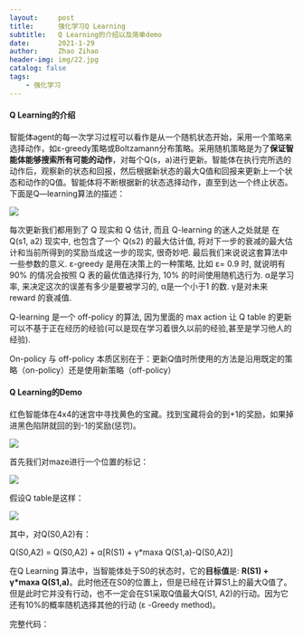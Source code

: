 ```yaml
---
layout:     post
title:      强化学习Q Learning
subtitle:   Q Learning的介绍以及简单demo
date:       2021-1-29
author:     Zhao Zihao
header-img: img/22.jpg
catalog: false
tags:
    - 强化学习
---
```



#### Q Learning的介绍

智能体agent的每一次学习过程可以看作是从一个随机状态开始，采用一个策略来选择动作，如ε-greedy策略或Boltzamann分布策略。采用随机策略是为了**保证智能体能够搜索所有可能的动作**，对每个Q(s，a)进行更新。智能体在执行完所选的动作后，观察新的状态和回报，然后根据新状态的最大Q值和回报来更新上一个状态和动作的Q值。智能体将不断根据新的状态选择动作，直至到达一个终止状态。下面是Q—learning算法的描述：

![](https://tva1.sinaimg.cn/large/008eGmZEly1gn889nwt86j30ir07ak2c.jpg)

每次更新我们都用到了 Q 现实和 Q 估计, 而且 Q-learning 的迷人之处就是 在 Q(s1, a2) 现实中, 也包含了一个 Q(s2) 的最大估计值, 将对下一步的衰减的最大估计和当前所得到的奖励当成这一步的现实, 很奇妙吧. 最后我们来说说这套算法中一些参数的意义. ε-greedy 是用在决策上的一种策略, 比如 ε= 0.9 时, 就说明有90% 的情况会按照 Q 表的最优值选择行为, 10% 的时间使用随机选行为. α是学习率, 来决定这次的误差有多少是要被学习的, α是一个小于1 的数. γ是对未来 reward 的衰减值. 

Q-learning 是一个 off-policy 的算法, 因为里面的 max action 让 Q table 的更新可以不基于正在经历的经验(可以是现在学习着很久以前的经验,甚至是学习他人的经验).

On-policy 与 off-policy 本质区别在于：更新Q值时所使用的方法是沿用既定的策略（on-policy）还是使用新策略（off-policy）

#### Q Learning的Demo

红色智能体在4x4的迷宫中寻找黄色的宝藏。找到宝藏将会的到+1的奖励，如果掉进黑色陷阱就回的到-1的奖励(惩罚)。

![](https://tva1.sinaimg.cn/large/008eGmZEgy1gn82txqokzg304g0587ws.gif)

首先我们对maze进行一个位置的标记：

![](https://tva1.sinaimg.cn/large/008eGmZEly1gn88zrjkkvj307r08rjs9.jpg)

假设Q table是这样：

![](https://tva1.sinaimg.cn/large/008eGmZEly1gn890mxn6yj30im049mxe.jpg)

其中，对Q(S0,A2)有：

Q(S0,A2) = Q(S0,A2) + α[R(S1) + γ*maxa Q(S1,a)-Q(S0,A2)]

在Q Learning 算法中，当智能体处于S0的状态时，它的**目标值**是: **R(S1) + γ\*maxa Q(S1,a)**。此时他还在S0的位置上，但是已经在计算S1上的最大Q值了。但是此时它并没有行动，也不一定会在S1采取Q值最大Q(S1, A2)的行动。因为它还有10%的概率随机选择其他的行动 (ε -Greedy method)。

完整代码：[]()

